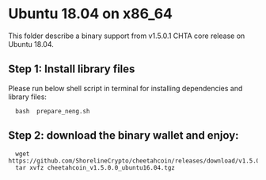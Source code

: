 # Ubuntu 18.04 on x86_64

This folder describe a binary support from v1.5.0.1 CHTA core release on Ubuntu 18.04.

## Step 1: Install library files
Please run below shell script in terminal for installing dependencies and library files:
```
  bash  prepare_neng.sh
```

## Step 2: download the binary wallet and enjoy:
```
  wget https://github.com/ShorelineCrypto/cheetahcoin/releases/download/v1.5.0.0/cheetahcoin_v1.5.0.0_ubuntu16.04.tgz
  tar xvfz cheetahcoin_v1.5.0.0_ubuntu16.04.tgz
```
